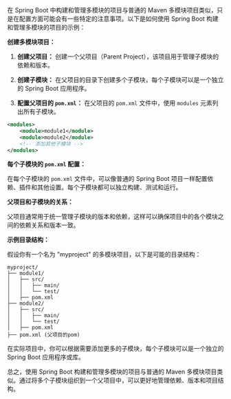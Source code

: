 在 Spring Boot 中构建和管理多模块的项目与普通的 Maven 多模块项目类似，只是在配置方面可能会有一些特定的注意事项。以下是如何使用 Spring Boot 构建和管理多模块的项目的示例：

**创建多模块项目：**

1. **创建父项目：**
   创建一个父项目（Parent Project），该项目用于管理子模块的依赖和版本。

2. **创建子模块：**
   在父项目的目录下创建多个子模块，每个子模块可以是一个独立的 Spring Boot 应用程序。

3. **配置父项目的 `pom.xml`：**
   在父项目的 `pom.xml` 文件中，使用 `modules` 元素列出所有子模块。

```xml
<modules>
    <module>module1</module>
    <module>module2</module>
    <!-- 添加其他子模块 -->
</modules>
```

**每个子模块的 `pom.xml` 配置：**

在每个子模块的 `pom.xml` 文件中，可以像普通的 Spring Boot 项目一样配置依赖、插件和其他设置。每个子模块都可以独立构建、测试和运行。

**父项目和子模块的关系：**

父项目通常用于统一管理子模块的版本和依赖，这样可以确保项目中的各个模块之间的依赖关系和版本一致。

**示例目录结构：**

假设你有一个名为 "myproject" 的多模块项目，以下是可能的目录结构：

```
myproject/
├── module1/
│   ├── src/
│   │   ├── main/
│   │   └── test/
│   ├── pom.xml
├── module2/
│   ├── src/
│   │   ├── main/
│   │   └── test/
│   ├── pom.xml
├── pom.xml (父项目的pom)
```

在实际项目中，你可以根据需要添加更多的子模块，每个子模块可以是一个独立的 Spring Boot 应用程序或库。

总之，使用 Spring Boot 构建和管理多模块的项目与普通的 Maven 多模块项目类似。通过将多个子模块组织到一个父项目中，可以更好地管理依赖、版本和项目结构。